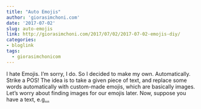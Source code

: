 ```yaml
---
title: "Auto Emojis"
author: 'giorasimchoni.com'
date: '2017-07-02'
slug: auto-emojis
link: http://giorasimchoni.com/2017/07/02/2017-07-02-emojis-diy/
categories:
- bloglink
tags:
  - giorasimchonicom
---
```


I hate Emojis. I’m sorry, I do. So I decided to make my own. Automatically. Strike a POS!The idea is to take a given piece of text, and replace some words automatically with custom-made emojis, which are basically images. Let’s worry about finding images for our emojis later. Now, suppose you have a text, e.g[... <i class="fas fa-external-link-alt"></i>](http://giorasimchoni.com/2017/07/02/2017-07-02-emojis-diy/)

